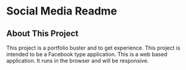 <h1>Social Media Readme</h1>
<h2>About This Project</h2>
<p>This project is a portfolio buster and to get experience. This project is intended to be a Facebook type application. This is a web based application. It runs in the browser and will be responsive.</p>
